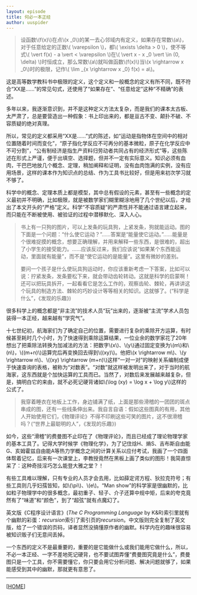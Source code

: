 ```yaml
---
layout: episode
title: 何必一本正经
author: uuspider
---
```

<script type="text/javascript" src="/MathJax-2.7.0/MathJax.js?config=TeX-AMS-MML_HTMLorMML"></script>

>设函数\\(f(x)\\)在点\\(x _0\\)的某一去心邻域内有定义，如果存在常数\\(a\\)，对于任意给定的正数\\( \varepsilon \\)，都\\( \exists \delta > 0 \\)，使不等式\\( \vert f(x) - a \vert < \varepsilon \\)在\\( \vert x - x _0 \vert \in (0, \delta) \\)时恒成立，那么常数\\(a\\)就叫做函数\\(f(x)\\)当\\(x \rightarrow x _0\\)时的极限，记作\\( \lim _{x \rightarrow x _0} f(x) = a\\)。

这是高等数学教科书中极限的定义，这个定义和一般概念的定义有所不同，既不符合“XX是……”的常见句式，还使用了“如果存在”、“任意给定”这种“不精确”的表述。

多年以来，我逐渐意识到，并不是这种定义方法太复杂，而是我们的课本太古板、太严肃了，总是要营造出一种假象：书上印出来的，都是亘古不变、颠扑不破、不容质疑的绝对真理。

所以，常见的定义都采用“XX是……”式的陈述，如“运动是指物体在空间中的相对位置随着时间而变化”，“原子指化学反应不可再分的基本微粒，原子在化学反应中不可分割”，“公有制经济是指生产资料归劳动者共同占有的经济形式”等，这些陈述在形式上严谨，便于出填空、选择题，但并不一定有实际意义。知识必须有血肉，干巴巴地放几个概念、定理，稍加阐释和证明，没有血肉饱满的实例，没有应用场景，这样的课本作为知识点的总结、作为工具书比较好，但是用来初次学习就不够了。

科学中的概念、定理本质上都是模型，其中总有假设的元素，甚至有一些概念的定义最初并不明确，比如极限，就是被数学家们糊里糊涂地用了几个世纪以后，才给出了本文开头的“严格”定义。科学“不容质疑”的严肃性并不能通过语言建立起来，而只能在不断被使用、被验证的过程中潜移默化、深入人心。

>书上有一只狗的图片，可以上发条的玩具狗，上紧发条，狗就能运动。图的下面是一个问题：“什么使它运动？”……答案是“能量使它运动。”……能量是个很难捉摸的概念，想要正确理解，并用来解释一些东西，是很难的，超出了小学生的接受能力。……应该反过来，我们应该说“如果某个东西能运动，里面就有能量”，而不是“使它运动的是能量”。这里有微妙的差别。
>
>要问一个孩子是什么使玩具狗运动时，你应该重新考虑一下答案，比如可以说：拧紧发条，发条要松下来，就会带动齿轮转动。这就是科学的启蒙啊！还可以把玩具拆开，一起看看它是怎么工作的，观察齿轮、棘轮，再讲讲这个玩具的制造方法、棘轮的巧妙设计等等相关的知识。这就够了。(“科学是什么”，《发现的乐趣》)

很多科学上的概念都是“非主流”的技术人员“玩”出来的，逐渐被“主流”学术人员包装得一本正经，越来越有“学究气”。

十七世纪初，航海家们为了确定自己的位置，需要进行复杂的乘除开方运算，有时候甚至耗时几个小时，为了快速得到乘除运算结果，一位业余的数学家花了20年想出了把乘除法转换为加减法的方法：把数字\\(x\\)、\\(y\\)通过固定变换为\\(m\\)和\\(n\\)，\\((m+n)\\)运算完后再变换回去得到\\((xy)\\)。他把\\(x \rightarrow m\\)、\\(y \rightarrow n\\)、\\((xy) \rightarrow (m+n)\\)这样“一对一对”的映射关系编制成便于快速查询的表格，被称为“对数表”。“对数”就这样被发明出来了，对于当时的航海家，这东西就是个加快运算的工具而已。当然了，对数后来发展越来越复杂，但是，搞明白它的来由，就不必死记硬背诸如\\(\log (xy) = \log x + \log y\\)这样的公式了。

>我穿着睡衣在地板上工作，身边铺满了纸，上面是那些滑稽的一团团的斑点串成的图，还有一些线条伸出来。我自言自语：假如这些图真的有用，其他人开始使用它们，《物理评论》不得不印刷这些可笑的图片，这不很滑稽吗？(“世界上最聪明的人”，《发现的乐趣》)

如今，这些“滑稽”的费曼图不止印在了《物理评论》，而且已经成了理论物理学家的基本工具了。记得大学时候学《物理化学》，为了记住焓H、熵S、吉布斯自由能G、亥姆霍兹自由能A等热力学概念之间的计算关系以应付考试，我画了一个四面体帮着记忆，后来有一次课堂上，李教授竟然在黑板上画了类似的图形！我简直惊呆了：这种奇技淫巧怎么能登大雅之堂？！

有些工具难以理解，只有专业的人员才会去用，比如薛定谔方程、狄拉克符号；有些工具则几乎妇孺皆知，如\\(\pi\\)、\\(e\\)。“Man show”的科学家是很幽默的，比如粒子物理学中的很多概念，最初重子、轻子、介子还算中规中矩，后来的夸克竟然有了“味道”和“颜色”，到了“超弦”就有点魔幻了。

英文版《C程序设计语言》(*The C Programming Language* by K&R)索引里就有个幽默的彩蛋：*recursion*索引了索引页的*recursion*。中文版则完全复制了英文版，给了一个错误的页码，译者显然没搞懂原作者的幽默。科学内在的趣味很容易被知识贩子们无意间丢掉。

一个东西的定义不是最重要的，重要的是它能做什么或我们能用它做什么，所以，不必一本正经、一字不差地死记硬背，也不要试图弄懂“费曼图究竟是什么”，费曼图只是一个工具，你不需要懂它，你只要会用它分析问题、解决问题就够了，如果能感受到其中的幽默，那就更有意思了。

***

[[HOME][episode]]

[episode]:http://about.uuspider.com/2019/06/02/episodeindex.html

